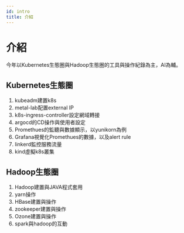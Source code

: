 ```yaml
---
id: intro
title: 介紹
---
```


# 介紹
今年以Kubernetes生態圈與Hadoop生態圈的工具與操作紀錄為主，AI為輔。
## Kubernetes生態圈
1. kubeadm建置k8s
2. metal-lab配置external IP
3. k8s-ingress-controller設定網域轉接
4. argocd的CD操作與使用者設定
5. Promethues的監聽與數據顯示，以yunikorn為例
6. Grafana視覺化Promethues的數據，以及alert rule
7. linkerd監控服務流量
8. kind虛擬k8s叢集

## Hadoop生態圈
1. Hadoop建置與JAVA程式套用
2. yarn操作
3. HBase建置與操作
4. zookeeper建置與操作
5. Ozone建置與操作
6. spark與hadoop的互動

